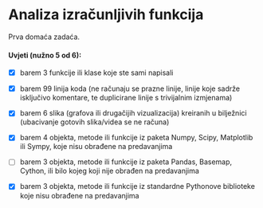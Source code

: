 # Analiza izračunljivih funkcija

Prva domaća zadaća.

#### Uvjeti (nužno 5 od 6):

- [x] barem 3 funkcije ili klase koje ste sami napisali
- [x] barem 99 linija koda (ne računaju se prazne linije, linije koje sadrže isključivo komentare, te duplicirane linije s trivijalnim izmjenama)
- [x] barem 6 slika (grafova ili drugačijih vizualizacija) kreiranih u bilježnici (ubacivanje gotovih slika/videa se ne računa)
- [x] barem 4 objekta, metode ili funkcije iz paketa Numpy, Scipy, Matplotlib ili Sympy, koje nisu obrađene na predavanjima
- [ ] barem 3 objekta, metode ili funkcije iz paketa Pandas, Basemap, Cython, ili bilo kojeg koji nije obrađen na predavanjima
- [x] barem 3 objekta, metode ili funkcije iz standardne Pythonove biblioteke koje nisu obrađene na predavanjima

